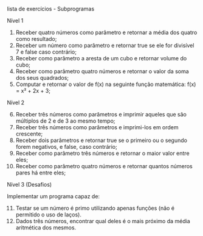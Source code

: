 lista de exercícios - Subprogramas

Nível 1

1. Receber quatro números como parâmetro e retornar a média dos quatro como resultado;
2. Receber um número como parâmetro e retornar true se ele for divisível 7 e false caso contrário;
3. Receber como parâmetro a aresta de um cubo e retornar volume do cubo;
4. Receber como parâmetro quatro números e retornar o valor da soma dos seus quadrados;
5. Computar e retornar o valor de f(x) na seguinte função matemática: f(x) = x² + 2x + 3;

Nível 2

6. Receber três números como parâmetros e imprimir aqueles que são múltiplos de 2 e de 3 ao mesmo tempo;
7. Receber três números como parâmetros e imprimi-los em ordem crescente;
8. Receber dois parâmetros e retornar true se o primeiro ou o segundo forem negativos, e false, caso contrário;
9. Receber como parâmetro três números e retornar o maior valor entre eles;
10. Receber como parâmetro quatro números e retornar quantos números pares há entre eles;

Nível 3 (Desafios)

Implementar um programa capaz de:

11. Testar se um número é primo utilizando apenas funções (não é permitido o uso de laços).
12. Dados três números, encontrar qual deles é o mais próximo da média aritmética dos mesmos.
